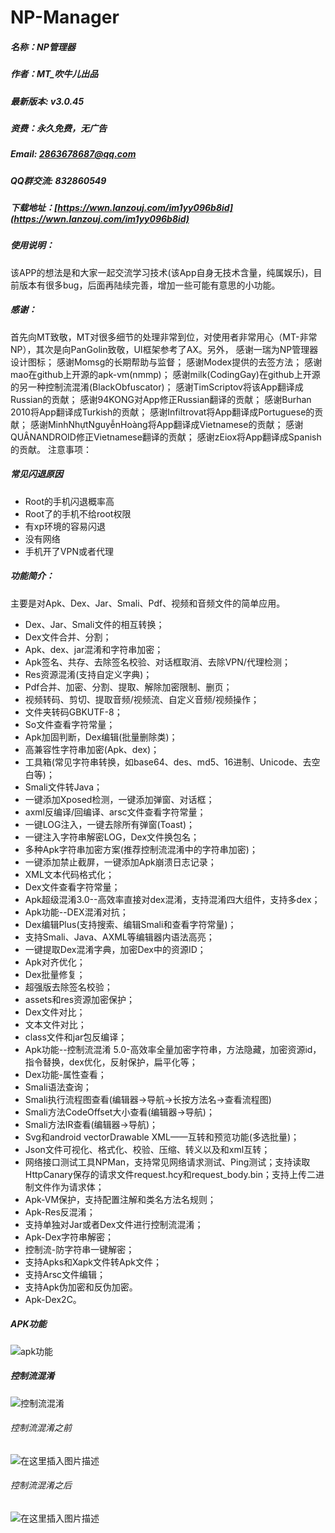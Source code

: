# NP-Manager
##### 名称：NP管理器
##### 作者：MT_吹牛儿出品
##### 最新版本: v3.0.45
##### 资费：永久免费，无广告
##### Email: 2863678687@qq.com
##### QQ群交流: 832860549
##### 下载地址：[https://wwn.lanzouj.com/im1yy096b8id](https://wwn.lanzouj.com/im1yy096b8id)
##### 使用说明：

该APP的想法是和大家一起交流学习技术(该App自身无技术含量，纯属娱乐)，目前版本有很多bug，后面再陆续完善，增加一些可能有意思的小功能。
##### 感谢：

首先向MT致敬，MT对很多细节的处理非常到位，对使用者非常用心（MT-非常NP），其次是向PanGolin致敬，UI框架参考了AX。另外， 感谢一瑞为NP管理器设计图标； 感谢Momsg的长期帮助与监督； 感谢Modex提供的去签方法； 感谢mao在github上开源的apk-vm(nmmp)； 感谢milk(CodingGay)在github上开源的另一种控制流混淆(BlackObfuscator)； 感谢TimScriptov将该App翻译成Russian的贡献； 感谢94KONG对App修正Russian翻译的贡献； 感谢Burhan 2010将App翻译成Turkish的贡献； 感谢Infiltrovat将App翻译成Portuguese的贡献； 感谢MinhNhựtNguyễnHoàng将App翻译成Vietnamese的贡献； 感谢QUÂNANDROID修正Vietnamese翻译的贡献； 感谢zEiox将App翻译成Spanish的贡献。
注意事项：

##### 常见闪退原因

* Root的手机闪退概率高
* Root了的手机不给root权限
* 有xp环境的容易闪退
* 没有网络
* 手机开了VPN或者代理

##### 功能简介：

主要是对Apk、Dex、Jar、Smali、Pdf、视频和音频文件的简单应用。

* Dex、Jar、Smali文件的相互转换；
* Dex文件合并、分割；
* Apk、dex、jar混淆和字符串加密；
* Apk签名、共存、去除签名校验、对话框取消、去除VPN/代理检测；
* Res资源混淆(支持自定义字典)；
* Pdf合并、加密、分割、提取、解除加密限制、删页；
* 视频转码、剪切、提取音频/视频流、自定义音频/视频操作；
* 文件夹转码GBKUTF-8；
* So文件查看字符常量；
* Apk加固判断，Dex编辑(批量删除类)；
* 高兼容性字符串加密(Apk、dex)；
* 工具箱(常见字符串转换，如base64、des、md5、16进制、Unicode、去空白等)；
* Smali文件转Java；
* 一键添加Xposed检测，一键添加弹窗、对话框；
* axml反编译/回编译、arsc文件查看字符常量；
* 一键LOG注入，一键去除所有弹窗(Toast)；
* 一键注入字符串解密LOG，Dex文件换包名；
* 多种Apk字符串加密方案(推荐控制流混淆中的字符串加密)；
* 一键添加禁止截屏，一键添加Apk崩溃日志记录；
* XML文本代码格式化；
* Dex文件查看字符常量；
* Apk超级混淆3.0--高效率直接对dex混淆，支持混淆四大组件，支持多dex；
* Apk功能--DEX混淆对抗；
* Dex编辑Plus(支持搜索、编辑Smali和查看字符常量)；
* 支持Smali、Java、AXML等编辑器内语法高亮；
* 一键提取Dex混淆字典，加密Dex中的资源ID；
* Apk对齐优化；
* Dex批量修复；
* 超强版去除签名校验；
* assets和res资源加密保护；
* Dex文件对比；
* 文本文件对比；
* class文件和jar包反编译；
* Apk功能--控制流混淆 5.0-高效率全量加密字符串，方法隐藏，加密资源id，指令替换，dex优化，反射保护，扁平化等；
* Dex功能-属性查看；
* Smali语法查询；
* Smali执行流程图查看(编辑器->导航->长按方法名->查看流程图)
* Smali方法CodeOffset大小查看(编辑器->导航)；
* Smali方法IR查看(编辑器->导航)；
* Svg和android vectorDrawable XML——互转和预览功能(多选批量)；
* Json文件可视化、格式化、校验、压缩、转义以及和xml互转；
* 网络接口测试工具NPMan，支持常见网络请求测试、Ping测试；支持读取HttpCanary保存的请求文件request.hcy和request_body.bin；支持上传二进制文件作为请求体；
* Apk-VM保护，支持配置注解和类名方法名规则；
* Apk-Res反混淆；
* 支持单独对Jar或者Dex文件进行控制流混淆；
* Apk-Dex字符串解密；
* 控制流-防字符串一键解密；
* 支持Apks和Xapk文件转Apk文件；
* 支持Arsc文件编辑；
* 支持Apk伪加密和反伪加密。
* Apk-Dex2C。

##### APK功能
![apk功能](https://img-blog.csdnimg.cn/9741a1842d8845ce8b73be30a6814fb2.jpeg#pic_center)


##### 控制流混淆
![控制流混淆](https://img-blog.csdnimg.cn/709a6dceebdc43dfa7b9108e8b9487df.jpeg#pic_center)

###### 控制流混淆之前
![在这里插入图片描述](https://img-blog.csdnimg.cn/a30b790014884705b830d02edbbca965.jpeg#pic_center)

###### 控制流混淆之后
![在这里插入图片描述](https://img-blog.csdnimg.cn/1046f1048c7845c18cdc432783deae32.jpeg#pic_center)
